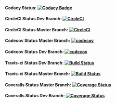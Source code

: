 #### Codacy Status: [![Codacy Badge](https://api.codacy.com/project/badge/Grade/ffcc1b9424a54e399835eec803eef58f)](https://www.codacy.com/app/timweissenfels7/Adressbuch?utm_source=github.com&amp;utm_medium=referral&amp;utm_content=ChooseYourPlan/Adressbuch&amp;utm_campaign=Badge_Grade)

#### CircleCI Status Dev Branch: [![CircleCI](https://circleci.com/gh/ChooseYourPlan/Adressbuch/tree/dev.svg?style=svg)](https://circleci.com/gh/ChooseYourPlan/Adressbuch/tree/dev)

#### CircleCI Status Master Branch: [![CircleCI](https://circleci.com/gh/ChooseYourPlan/Adressbuch/tree/dev.svg?style=svg)](https://circleci.com/gh/ChooseYourPlan/Adressbuch/tree/master)

#### Codecov Status Master Branch: [![codecov](https://codecov.io/gh/ChooseYourPlan/Adressbuch/branch/master/graph/badge.svg)](https://codecov.io/gh/ChooseYourPlan/Adressbuch)

#### Codecov Status Dev Branch: [![codecov](https://codecov.io/gh/ChooseYourPlan/Adressbuch/branch/dev/graph/badge.svg)](https://codecov.io/gh/ChooseYourPlan/Adressbuch)

#### Travis-ci Status Dev Branch: [![Build Status](https://travis-ci.com/ChooseYourPlan/Adressbuch.svg?branch=dev)](https://travis-ci.com/ChooseYourPlan/Adressbuch)

#### Travis-ci Status Master Branch: [![Build Status](https://travis-ci.com/ChooseYourPlan/Adressbuch.svg?branch=master)](https://travis-ci.com/ChooseYourPlan/Adressbuch)

#### Coveralls Status Master Branch: [![Coverage Status](https://coveralls.io/repos/github/ChooseYourPlan/Adressbuch/badge.svg)](https://coveralls.io/github/ChooseYourPlan/Adressbuch)

#### Coveralls Status Dev Branch: [![Coverage Status](https://coveralls.io/repos/github/ChooseYourPlan/Adressbuch/badge.svg?branch=dev)](https://coveralls.io/github/ChooseYourPlan/Adressbuch?branch=dev)

